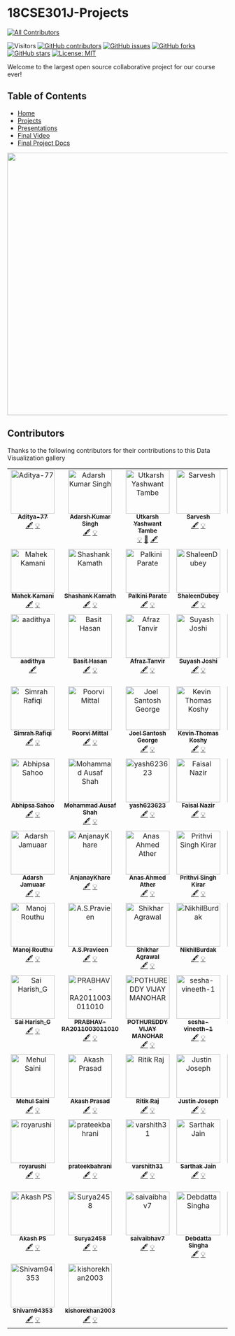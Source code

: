 # 18CSE301J-Projects 
<!-- ALL-CONTRIBUTORS-BADGE:START - Do not remove or modify this section -->
[![All Contributors](https://img.shields.io/badge/all_contributors-79-orange.svg?style=flat-square)](#contributors-)
<!-- ALL-CONTRIBUTORS-BADGE:END -->

![Visitors](https://visitor-badge.glitch.me/badge?page_id=VikashPR.18CSE301J-Projects)
[![GitHub contributors](https://img.shields.io/github/contributors/VikashPR/18CSE301J-Projects.svg)](https://github.com/VikashPR/18CSE301J-Projects/graphs/contributors)
[![GitHub issues](https://img.shields.io/github/issues/VikashPR/18CSE301J-Projects.svg)](https://github.com/VikashPR/18CSE301J-Projects/issues)
[![GitHub forks](https://img.shields.io/github/forks/VikashPR/18CSE301J-Projects.svg?style=social&label=Fork&maxAge=2592000)](https://github.com/VikashPR/18CSE301J-Projects/network/members)
[![GitHub stars](https://img.shields.io/github/stars/VikashPR/18CSE301J-Projects.svg?style=social&label=Star&maxAge=2592000)](https://github.com/VikashPR/18CSE301J-Projects/stargazers)
[![License: MIT](https://img.shields.io/badge/License-MIT-yellow.svg)](https://opensource.org/licenses/MIT)

Welcome to the largest open source collaborative project for our course ever!

## Table of Contents

- [Home](https://github.com/VikashPR/18CSE301J-Projects)
- [Projects](https://github.com/VikashPR/18CSE301J-Projects/blob/main/Projects.md)
- [Presentations](https://github.com/VikashPR/18CSE301J-Projects/blob/main/Presentations.md)
- [Final Video](https://github.com/StoryTelling-UsingData/18CSE301J-Projects/blob/main/Final-Visualization.md)
- [Final Project Docs](https://github.com/StoryTelling-UsingData/18CSE301J-Projects/blob/main/Final-Visualization.md)


<p align="center">
  <img src="https://user-images.githubusercontent.com/69889418/226487522-bec3c983-429a-420b-830c-3f37e26a4cec.jpg" width="600"/>
</p>

## Contributors
Thanks to the following contributors for their contributions to this Data Visualization gallery

<!-- ALL-CONTRIBUTORS-LIST:START - Do not remove or modify this section -->
<!-- prettier-ignore-start -->
<!-- markdownlint-disable -->
<table>
  <tbody>
    <tr>
      <td align="center" valign="top" width="14.28%"><a href="https://github.com/Aditya-77"><img src="https://avatars.githubusercontent.com/u/72652285?v=4?s=100" width="100px;" alt="Aditya-77"/><br /><sub><b>Aditya-77</b></sub></a><br /><a href="#content-Aditya-77" title="Content">🖋</a> <a href="#example-Aditya-77" title="Examples">💡</a></td>
      <td align="center" valign="top" width="14.28%"><a href="https://github.com/034adarsh"><img src="https://avatars.githubusercontent.com/u/95336274?v=4?s=100" width="100px;" alt="Adarsh Kumar Singh"/><br /><sub><b>Adarsh Kumar Singh</b></sub></a><br /><a href="#content-034adarsh" title="Content">🖋</a> <a href="#example-034adarsh" title="Examples">💡</a></td>
      <td align="center" valign="top" width="14.28%"><a href="http://bit.ly/3kzu5cy"><img src="https://avatars.githubusercontent.com/u/89902664?v=4?s=100" width="100px;" alt="Utkarsh Yashwant Tambe"/><br /><sub><b>Utkarsh Yashwant Tambe</b></sub></a><br /><a href="#example-utkarshtambe10" title="Examples">💡</a> <a href="#maintenance-utkarshtambe10" title="Maintenance">🚧</a> <a href="#content-utkarshtambe10" title="Content">🖋</a></td>
      <td align="center" valign="top" width="14.28%"><a href="https://github.com/Sarvesh244"><img src="https://avatars.githubusercontent.com/u/78017884?v=4?s=100" width="100px;" alt="Sarvesh"/><br /><sub><b>Sarvesh</b></sub></a><br /><a href="#content-Sarvesh244" title="Content">🖋</a> <a href="#example-Sarvesh244" title="Examples">💡</a></td>
      <td align="center" valign="top" width="14.28%"><a href="https://github.com/jayeshsc"><img src="https://avatars.githubusercontent.com/u/81688373?v=4?s=100" width="100px;" alt="Jayesh"/><br /><sub><b>Jayesh</b></sub></a><br /><a href="#content-jayeshsc" title="Content">🖋</a> <a href="#example-jayeshsc" title="Examples">💡</a></td>
      <td align="center" valign="top" width="14.28%"><a href="https://github.com/ar4626"><img src="https://avatars.githubusercontent.com/u/83133904?v=4?s=100" width="100px;" alt="Ankit Raj"/><br /><sub><b>Ankit Raj</b></sub></a><br /><a href="#content-ar4626" title="Content">🖋</a> <a href="#example-ar4626" title="Examples">💡</a></td>
      <td align="center" valign="top" width="14.28%"><a href="https://github.com/saumyasah"><img src="https://avatars.githubusercontent.com/u/74109566?v=4?s=100" width="100px;" alt="Saumya Sah"/><br /><sub><b>Saumya Sah</b></sub></a><br /><a href="#content-saumyasah" title="Content">🖋</a> <a href="#example-saumyasah" title="Examples">💡</a></td>
    </tr>
    <tr>
      <td align="center" valign="top" width="14.28%"><a href="https://github.com/MahekKamani"><img src="https://avatars.githubusercontent.com/u/72488411?v=4?s=100" width="100px;" alt="Mahek Kamani"/><br /><sub><b>Mahek Kamani</b></sub></a><br /><a href="#content-MahekKamani" title="Content">🖋</a> <a href="#example-MahekKamani" title="Examples">💡</a></td>
      <td align="center" valign="top" width="14.28%"><a href="https://github.com/kamathshashank1111"><img src="https://avatars.githubusercontent.com/u/71062791?v=4?s=100" width="100px;" alt="Shashank Kamath"/><br /><sub><b>Shashank Kamath</b></sub></a><br /><a href="#content-kamathshashank1111" title="Content">🖋</a> <a href="#example-kamathshashank1111" title="Examples">💡</a></td>
      <td align="center" valign="top" width="14.28%"><a href="https://github.com/palkini"><img src="https://avatars.githubusercontent.com/u/100483902?v=4?s=100" width="100px;" alt="Palkini Parate"/><br /><sub><b>Palkini Parate</b></sub></a><br /><a href="#content-palkini" title="Content">🖋</a> <a href="#example-palkini" title="Examples">💡</a></td>
      <td align="center" valign="top" width="14.28%"><a href="https://github.com/ShaleenDubey"><img src="https://avatars.githubusercontent.com/u/77484129?v=4?s=100" width="100px;" alt="ShaleenDubey"/><br /><sub><b>ShaleenDubey</b></sub></a><br /><a href="#content-ShaleenDubey" title="Content">🖋</a> <a href="#example-ShaleenDubey" title="Examples">💡</a></td>
      <td align="center" valign="top" width="14.28%"><a href="https://github.com/PensPencil"><img src="https://avatars.githubusercontent.com/u/92708776?v=4?s=100" width="100px;" alt="PensPencil"/><br /><sub><b>PensPencil</b></sub></a><br /><a href="#content-PensPencil" title="Content">🖋</a> <a href="#example-PensPencil" title="Examples">💡</a></td>
      <td align="center" valign="top" width="14.28%"><a href="https://github.com/subra4112"><img src="https://avatars.githubusercontent.com/u/117251621?v=4?s=100" width="100px;" alt="R Subramanian"/><br /><sub><b>R Subramanian</b></sub></a><br /><a href="#content-subra4112" title="Content">🖋</a> <a href="#example-subra4112" title="Examples">💡</a></td>
      <td align="center" valign="top" width="14.28%"><a href="https://github.com/vikku911"><img src="https://avatars.githubusercontent.com/u/71919075?v=4?s=100" width="100px;" alt="Vikram Saurav"/><br /><sub><b>Vikram Saurav</b></sub></a><br /><a href="#content-vikku911" title="Content">🖋</a> <a href="#example-vikku911" title="Examples">💡</a></td>
    </tr>
    <tr>
      <td align="center" valign="top" width="14.28%"><a href="http://aadithya.in"><img src="https://avatars.githubusercontent.com/u/519138?v=4?s=100" width="100px;" alt="aadithya"/><br /><sub><b>aadithya</b></sub></a><br /><a href="#content-aadithya" title="Content">🖋</a></td>
      <td align="center" valign="top" width="14.28%"><a href="https://github.com/basit9958"><img src="https://avatars.githubusercontent.com/u/83411217?v=4?s=100" width="100px;" alt="Basit Hasan"/><br /><sub><b>Basit Hasan</b></sub></a><br /><a href="#content-basit9958" title="Content">🖋</a> <a href="#example-basit9958" title="Examples">💡</a></td>
      <td align="center" valign="top" width="14.28%"><a href="https://github.com/A-Tanz"><img src="https://avatars.githubusercontent.com/u/96045452?v=4?s=100" width="100px;" alt="Afraz Tanvir"/><br /><sub><b>Afraz Tanvir</b></sub></a><br /><a href="#content-A-Tanz" title="Content">🖋</a> <a href="#example-A-Tanz" title="Examples">💡</a></td>
      <td align="center" valign="top" width="14.28%"><a href="https://github.com/suyashjoshi404"><img src="https://avatars.githubusercontent.com/u/96440634?v=4?s=100" width="100px;" alt="Suyash Joshi"/><br /><sub><b>Suyash Joshi</b></sub></a><br /><a href="#content-suyashjoshi404" title="Content">🖋</a> <a href="#example-suyashjoshi404" title="Examples">💡</a></td>
      <td align="center" valign="top" width="14.28%"><a href="https://github.com/AlpacaMan14"><img src="https://avatars.githubusercontent.com/u/72686848?v=4?s=100" width="100px;" alt="Ayush Abhigyan"/><br /><sub><b>Ayush Abhigyan</b></sub></a><br /><a href="#content-AlpacaMan14" title="Content">🖋</a> <a href="#example-AlpacaMan14" title="Examples">💡</a></td>
      <td align="center" valign="top" width="14.28%"><a href="https://github.com/SohamGhosh3101"><img src="https://avatars.githubusercontent.com/u/85571107?v=4?s=100" width="100px;" alt="Soham "/><br /><sub><b>Soham </b></sub></a><br /><a href="#content-SohamGhosh3101" title="Content">🖋</a> <a href="#example-SohamGhosh3101" title="Examples">💡</a></td>
      <td align="center" valign="top" width="14.28%"><a href="https://github.com/Prateek-sn-coder"><img src="https://avatars.githubusercontent.com/u/76763573?v=4?s=100" width="100px;" alt="PRATEEK"/><br /><sub><b>PRATEEK</b></sub></a><br /><a href="#content-Prateek-sn-coder" title="Content">🖋</a> <a href="#example-Prateek-sn-coder" title="Examples">💡</a></td>
    </tr>
    <tr>
      <td align="center" valign="top" width="14.28%"><a href="https://github.com/12simu"><img src="https://avatars.githubusercontent.com/u/99986940?v=4?s=100" width="100px;" alt="Simrah Rafiqi"/><br /><sub><b>Simrah Rafiqi</b></sub></a><br /><a href="#content-12simu" title="Content">🖋</a> <a href="#example-12simu" title="Examples">💡</a></td>
      <td align="center" valign="top" width="14.28%"><a href="https://github.com/Probably-Poorvi"><img src="https://avatars.githubusercontent.com/u/117970154?v=4?s=100" width="100px;" alt="Poorvi Mittal"/><br /><sub><b>Poorvi Mittal</b></sub></a><br /><a href="#content-Probably-Poorvi" title="Content">🖋</a> <a href="#example-Probably-Poorvi" title="Examples">💡</a></td>
      <td align="center" valign="top" width="14.28%"><a href="http://linkedin.com/in/joelsgeorge"><img src="https://avatars.githubusercontent.com/u/72654092?v=4?s=100" width="100px;" alt="Joel Santosh George"/><br /><sub><b>Joel Santosh George</b></sub></a><br /><a href="#content-joelsgeorge" title="Content">🖋</a> <a href="#example-joelsgeorge" title="Examples">💡</a></td>
      <td align="center" valign="top" width="14.28%"><a href="http://kevintkoshy.netlify.app"><img src="https://avatars.githubusercontent.com/u/71869254?v=4?s=100" width="100px;" alt="Kevin Thomas Koshy"/><br /><sub><b>Kevin Thomas Koshy</b></sub></a><br /><a href="#content-ktk04" title="Content">🖋</a> <a href="#example-ktk04" title="Examples">💡</a></td>
      <td align="center" valign="top" width="14.28%"><a href="https://github.com/SYSHIL"><img src="https://avatars.githubusercontent.com/u/62804977?v=4?s=100" width="100px;" alt="Syed Shahidh Ilhan F"/><br /><sub><b>Syed Shahidh Ilhan F</b></sub></a><br /><a href="#content-SYSHIL" title="Content">🖋</a> <a href="#example-SYSHIL" title="Examples">💡</a></td>
      <td align="center" valign="top" width="14.28%"><a href="https://github.com/abhay-lal"><img src="https://avatars.githubusercontent.com/u/74143500?v=4?s=100" width="100px;" alt="Abhay Lal"/><br /><sub><b>Abhay Lal</b></sub></a><br /><a href="#content-abhay-lal" title="Content">🖋</a> <a href="#example-abhay-lal" title="Examples">💡</a></td>
      <td align="center" valign="top" width="14.28%"><a href="https://github.com/Torque44"><img src="https://avatars.githubusercontent.com/u/71918979?v=4?s=100" width="100px;" alt="Ayushya Jain"/><br /><sub><b>Ayushya Jain</b></sub></a><br /><a href="#content-Torque44" title="Content">🖋</a> <a href="#example-Torque44" title="Examples">💡</a></td>
    </tr>
    <tr>
      <td align="center" valign="top" width="14.28%"><a href="https://github.com/sahooabhipsa10"><img src="https://avatars.githubusercontent.com/u/99355886?v=4?s=100" width="100px;" alt="Abhipsa Sahoo"/><br /><sub><b>Abhipsa Sahoo</b></sub></a><br /><a href="#content-sahooabhipsa10" title="Content">🖋</a> <a href="#example-sahooabhipsa10" title="Examples">💡</a></td>
      <td align="center" valign="top" width="14.28%"><a href="https://github.com/ausafshah18"><img src="https://avatars.githubusercontent.com/u/81023295?v=4?s=100" width="100px;" alt="Mohammad Ausaf Shah"/><br /><sub><b>Mohammad Ausaf Shah</b></sub></a><br /><a href="#content-ausafshah18" title="Content">🖋</a> <a href="#example-ausafshah18" title="Examples">💡</a></td>
      <td align="center" valign="top" width="14.28%"><a href="https://github.com/yash623623"><img src="https://avatars.githubusercontent.com/u/71841935?v=4?s=100" width="100px;" alt="yash623623"/><br /><sub><b>yash623623</b></sub></a><br /><a href="#content-yash623623" title="Content">🖋</a> <a href="#example-yash623623" title="Examples">💡</a></td>
      <td align="center" valign="top" width="14.28%"><a href="https://github.com/faisalnazir7"><img src="https://avatars.githubusercontent.com/u/76447944?v=4?s=100" width="100px;" alt="Faisal Nazir"/><br /><sub><b>Faisal Nazir</b></sub></a><br /><a href="#content-faisalnazir7" title="Content">🖋</a> <a href="#example-faisalnazir7" title="Examples">💡</a></td>
      <td align="center" valign="top" width="14.28%"><a href="https://github.com/Naman-anand88"><img src="https://avatars.githubusercontent.com/u/117348435?v=4?s=100" width="100px;" alt="Naman-anand88"/><br /><sub><b>Naman-anand88</b></sub></a><br /><a href="#content-Naman-anand88" title="Content">🖋</a> <a href="#example-Naman-anand88" title="Examples">💡</a></td>
      <td align="center" valign="top" width="14.28%"><a href="https://github.com/ctrlcode9"><img src="https://avatars.githubusercontent.com/u/81381277?v=4?s=100" width="100px;" alt="ctrlcode9"/><br /><sub><b>ctrlcode9</b></sub></a><br /><a href="#content-ctrlcode9" title="Content">🖋</a> <a href="#example-ctrlcode9" title="Examples">💡</a></td>
      <td align="center" valign="top" width="14.28%"><a href="https://github.com/Rohitx18"><img src="https://avatars.githubusercontent.com/u/107312786?v=4?s=100" width="100px;" alt="Rohitx18"/><br /><sub><b>Rohitx18</b></sub></a><br /><a href="#content-Rohitx18" title="Content">🖋</a> <a href="#example-Rohitx18" title="Examples">💡</a></td>
    </tr>
    <tr>
      <td align="center" valign="top" width="14.28%"><a href="https://github.com/adarshjamuaar"><img src="https://avatars.githubusercontent.com/u/53737519?v=4?s=100" width="100px;" alt="Adarsh Jamuaar"/><br /><sub><b>Adarsh Jamuaar</b></sub></a><br /><a href="#content-adarshjamuaar" title="Content">🖋</a> <a href="#example-adarshjamuaar" title="Examples">💡</a></td>
      <td align="center" valign="top" width="14.28%"><a href="https://github.com/AnjanayKhare"><img src="https://avatars.githubusercontent.com/u/69241529?v=4?s=100" width="100px;" alt="AnjanayKhare"/><br /><sub><b>AnjanayKhare</b></sub></a><br /><a href="#content-AnjanayKhare" title="Content">🖋</a> <a href="#example-AnjanayKhare" title="Examples">💡</a></td>
      <td align="center" valign="top" width="14.28%"><a href="https://github.com/Anas07860"><img src="https://avatars.githubusercontent.com/u/83367511?v=4?s=100" width="100px;" alt="Anas Ahmed Ather"/><br /><sub><b>Anas Ahmed Ather</b></sub></a><br /><a href="#content-Anas07860" title="Content">🖋</a> <a href="#example-Anas07860" title="Examples">💡</a></td>
      <td align="center" valign="top" width="14.28%"><a href="https://github.com/Pritvii"><img src="https://avatars.githubusercontent.com/u/93939598?v=4?s=100" width="100px;" alt="Prithvi Singh Kirar"/><br /><sub><b>Prithvi Singh Kirar</b></sub></a><br /><a href="#content-Pritvii" title="Content">🖋</a> <a href="#example-Pritvii" title="Examples">💡</a></td>
      <td align="center" valign="top" width="14.28%"><a href="https://github.com/Sharwannnn"><img src="https://avatars.githubusercontent.com/u/83391706?v=4?s=100" width="100px;" alt="Sharwan Kumar"/><br /><sub><b>Sharwan Kumar</b></sub></a><br /><a href="#content-Sharwannnn" title="Content">🖋</a> <a href="#example-Sharwannnn" title="Examples">💡</a></td>
      <td align="center" valign="top" width="14.28%"><a href="https://github.com/VanshitRawat"><img src="https://avatars.githubusercontent.com/u/94633507?v=4?s=100" width="100px;" alt="Vanshit Rawat"/><br /><sub><b>Vanshit Rawat</b></sub></a><br /><a href="#content-VanshitRawat" title="Content">🖋</a> <a href="#example-VanshitRawat" title="Examples">💡</a></td>
      <td align="center" valign="top" width="14.28%"><a href="https://github.com/Aryaman047"><img src="https://avatars.githubusercontent.com/u/66116118?v=4?s=100" width="100px;" alt="Aryaman Adivya Singh"/><br /><sub><b>Aryaman Adivya Singh</b></sub></a><br /><a href="#content-Aryaman047" title="Content">🖋</a> <a href="#example-Aryaman047" title="Examples">💡</a></td>
    </tr>
    <tr>
      <td align="center" valign="top" width="14.28%"><a href="https://github.com/Manoj-Routhu"><img src="https://avatars.githubusercontent.com/u/78267609?v=4?s=100" width="100px;" alt="Manoj Routhu "/><br /><sub><b>Manoj Routhu </b></sub></a><br /><a href="#content-Manoj-Routhu" title="Content">🖋</a> <a href="#example-Manoj-Routhu" title="Examples">💡</a></td>
      <td align="center" valign="top" width="14.28%"><a href="https://github.com/pravieen"><img src="https://avatars.githubusercontent.com/u/100255410?v=4?s=100" width="100px;" alt="A.S.Pravieen"/><br /><sub><b>A.S.Pravieen</b></sub></a><br /><a href="#content-pravieen" title="Content">🖋</a> <a href="#example-pravieen" title="Examples">💡</a></td>
      <td align="center" valign="top" width="14.28%"><a href="https://github.com/shikharagrawal2002"><img src="https://avatars.githubusercontent.com/u/22851963?v=4?s=100" width="100px;" alt="Shikhar Agrawal"/><br /><sub><b>Shikhar Agrawal</b></sub></a><br /><a href="#content-shikharagrawal2002" title="Content">🖋</a> <a href="#example-shikharagrawal2002" title="Examples">💡</a></td>
      <td align="center" valign="top" width="14.28%"><a href="https://github.com/NikhilBurdak"><img src="https://avatars.githubusercontent.com/u/96983947?v=4?s=100" width="100px;" alt="NikhilBurdak"/><br /><sub><b>NikhilBurdak</b></sub></a><br /><a href="#content-NikhilBurdak" title="Content">🖋</a> <a href="#example-NikhilBurdak" title="Examples">💡</a></td>
      <td align="center" valign="top" width="14.28%"><a href="https://github.com/AnishkaKesaria"><img src="https://avatars.githubusercontent.com/u/71920305?v=4?s=100" width="100px;" alt="Anishka."/><br /><sub><b>Anishka.</b></sub></a><br /><a href="#content-AnishkaKesaria" title="Content">🖋</a> <a href="#example-AnishkaKesaria" title="Examples">💡</a></td>
      <td align="center" valign="top" width="14.28%"><a href="https://github.com/adityas2002"><img src="https://avatars.githubusercontent.com/u/106052052?v=4?s=100" width="100px;" alt="adityas2002"/><br /><sub><b>adityas2002</b></sub></a><br /><a href="#content-adityas2002" title="Content">🖋</a> <a href="#example-adityas2002" title="Examples">💡</a></td>
      <td align="center" valign="top" width="14.28%"><a href="https://github.com/Sainath3679"><img src="https://avatars.githubusercontent.com/u/117351656?v=4?s=100" width="100px;" alt="Sainath3679"/><br /><sub><b>Sainath3679</b></sub></a><br /><a href="#content-Sainath3679" title="Content">🖋</a> <a href="#example-Sainath3679" title="Examples">💡</a></td>
    </tr>
    <tr>
      <td align="center" valign="top" width="14.28%"><a href="https://github.com/gh9049"><img src="https://avatars.githubusercontent.com/u/93936432?v=4?s=100" width="100px;" alt="Sai Harish_G"/><br /><sub><b>Sai Harish_G</b></sub></a><br /><a href="#content-gh9049" title="Content">🖋</a> <a href="#example-gh9049" title="Examples">💡</a></td>
      <td align="center" valign="top" width="14.28%"><a href="https://github.com/PRABHAV-RA2011003011010"><img src="https://avatars.githubusercontent.com/u/126558346?v=4?s=100" width="100px;" alt="PRABHAV-RA2011003011010"/><br /><sub><b>PRABHAV-RA2011003011010</b></sub></a><br /><a href="#content-PRABHAV-RA2011003011010" title="Content">🖋</a> <a href="#example-PRABHAV-RA2011003011010" title="Examples">💡</a></td>
      <td align="center" valign="top" width="14.28%"><a href="https://github.com/pm0205"><img src="https://avatars.githubusercontent.com/u/98740284?v=4?s=100" width="100px;" alt="POTHUREDDY VIJAY MANOHAR"/><br /><sub><b>POTHUREDDY VIJAY MANOHAR</b></sub></a><br /><a href="#content-pm0205" title="Content">🖋</a> <a href="#example-pm0205" title="Examples">💡</a></td>
      <td align="center" valign="top" width="14.28%"><a href="https://github.com/sesha-vineeth-1"><img src="https://avatars.githubusercontent.com/u/127305703?v=4?s=100" width="100px;" alt="sesha-vineeth-1"/><br /><sub><b>sesha-vineeth-1</b></sub></a><br /><a href="#content-sesha-vineeth-1" title="Content">🖋</a> <a href="#example-sesha-vineeth-1" title="Examples">💡</a></td>
      <td align="center" valign="top" width="14.28%"><a href="https://github.com/siddhardha123"><img src="https://avatars.githubusercontent.com/u/71877477?v=4?s=100" width="100px;" alt="siddhardha123"/><br /><sub><b>siddhardha123</b></sub></a><br /><a href="#content-siddhardha123" title="Content">🖋</a> <a href="#example-siddhardha123" title="Examples">💡</a></td>
      <td align="center" valign="top" width="14.28%"><a href="https://github.com/Swaraliii"><img src="https://avatars.githubusercontent.com/u/112412156?v=4?s=100" width="100px;" alt="Swaraliii"/><br /><sub><b>Swaraliii</b></sub></a><br /><a href="#content-Swaraliii" title="Content">🖋</a> <a href="#example-Swaraliii" title="Examples">💡</a></td>
      <td align="center" valign="top" width="14.28%"><a href="https://github.com/AYUTZO"><img src="https://avatars.githubusercontent.com/u/80769148?v=4?s=100" width="100px;" alt="AYUSH KUMAR "/><br /><sub><b>AYUSH KUMAR </b></sub></a><br /><a href="#content-AYUTZO" title="Content">🖋</a> <a href="#example-AYUTZO" title="Examples">💡</a></td>
    </tr>
    <tr>
      <td align="center" valign="top" width="14.28%"><a href="https://github.com/MeHuL389"><img src="https://avatars.githubusercontent.com/u/72306579?v=4?s=100" width="100px;" alt="Mehul Saini"/><br /><sub><b>Mehul Saini</b></sub></a><br /><a href="#content-MeHuL389" title="Content">🖋</a> <a href="#example-MeHuL389" title="Examples">💡</a></td>
      <td align="center" valign="top" width="14.28%"><a href="https://github.com/akashprasad7631"><img src="https://avatars.githubusercontent.com/u/78401531?v=4?s=100" width="100px;" alt="Akash Prasad"/><br /><sub><b>Akash Prasad</b></sub></a><br /><a href="#content-akashprasad7631" title="Content">🖋</a> <a href="#example-akashprasad7631" title="Examples">💡</a></td>
      <td align="center" valign="top" width="14.28%"><a href="https://ritikraj018.github.io/Portofolio-Website/"><img src="https://avatars.githubusercontent.com/u/78099566?v=4?s=100" width="100px;" alt="Ritik Raj"/><br /><sub><b>Ritik Raj</b></sub></a><br /><a href="#content-ritikraj018" title="Content">🖋</a> <a href="#example-ritikraj018" title="Examples">💡</a></td>
      <td align="center" valign="top" width="14.28%"><a href="https://github.com/JusJos"><img src="https://avatars.githubusercontent.com/u/91304818?v=4?s=100" width="100px;" alt="Justin Joseph"/><br /><sub><b>Justin Joseph</b></sub></a><br /><a href="#content-JusJos" title="Content">🖋</a> <a href="#example-JusJos" title="Examples">💡</a></td>
      <td align="center" valign="top" width="14.28%"><a href="https://github.com/arydutta"><img src="https://avatars.githubusercontent.com/u/83546165?v=4?s=100" width="100px;" alt="Aryan Dutta"/><br /><sub><b>Aryan Dutta</b></sub></a><br /><a href="#content-arydutta" title="Content">🖋</a> <a href="#example-arydutta" title="Examples">💡</a></td>
      <td align="center" valign="top" width="14.28%"><a href="https://www.linkedin.com/in/niveditaanand"><img src="https://avatars.githubusercontent.com/u/72296804?v=4?s=100" width="100px;" alt="Nivedita Anand"/><br /><sub><b>Nivedita Anand</b></sub></a><br /><a href="#content-niv-a" title="Content">🖋</a> <a href="#example-niv-a" title="Examples">💡</a></td>
      <td align="center" valign="top" width="14.28%"><a href="https://github.com/Nikhil-Kalra"><img src="https://avatars.githubusercontent.com/u/76988044?v=4?s=100" width="100px;" alt="Nikhil-Kalra"/><br /><sub><b>Nikhil-Kalra</b></sub></a><br /><a href="#content-Nikhil-Kalra" title="Content">🖋</a> <a href="#example-Nikhil-Kalra" title="Examples">💡</a></td>
    </tr>
    <tr>
      <td align="center" valign="top" width="14.28%"><a href="https://github.com/royarushi"><img src="https://avatars.githubusercontent.com/u/103821486?v=4?s=100" width="100px;" alt="royarushi"/><br /><sub><b>royarushi</b></sub></a><br /><a href="#content-royarushi" title="Content">🖋</a> <a href="#example-royarushi" title="Examples">💡</a></td>
      <td align="center" valign="top" width="14.28%"><a href="https://github.com/prateekbahrani"><img src="https://avatars.githubusercontent.com/u/103777805?v=4?s=100" width="100px;" alt="prateekbahrani"/><br /><sub><b>prateekbahrani</b></sub></a><br /><a href="#content-prateekbahrani" title="Content">🖋</a> <a href="#example-prateekbahrani" title="Examples">💡</a></td>
      <td align="center" valign="top" width="14.28%"><a href="https://github.com/varshith31"><img src="https://avatars.githubusercontent.com/u/73212156?v=4?s=100" width="100px;" alt="varshith31"/><br /><sub><b>varshith31</b></sub></a><br /><a href="#content-varshith31" title="Content">🖋</a> <a href="#example-varshith31" title="Examples">💡</a></td>
      <td align="center" valign="top" width="14.28%"><a href="https://github.com/SarthakJain1012"><img src="https://avatars.githubusercontent.com/u/84189432?v=4?s=100" width="100px;" alt="Sarthak Jain"/><br /><sub><b>Sarthak Jain</b></sub></a><br /><a href="#content-SarthakJain1012" title="Content">🖋</a> <a href="#example-SarthakJain1012" title="Examples">💡</a></td>
      <td align="center" valign="top" width="14.28%"><a href="https://shubhamgusain2112.github.io/Portfolio/"><img src="https://avatars.githubusercontent.com/u/102317680?v=4?s=100" width="100px;" alt="Shubham Gusain"/><br /><sub><b>Shubham Gusain</b></sub></a><br /><a href="#content-shubhamgusain2112" title="Content">🖋</a> <a href="#example-shubhamgusain2112" title="Examples">💡</a></td>
      <td align="center" valign="top" width="14.28%"><a href="https://github.com/Anmol0904"><img src="https://avatars.githubusercontent.com/u/92525228?v=4?s=100" width="100px;" alt="Anmol Agarwal"/><br /><sub><b>Anmol Agarwal</b></sub></a><br /><a href="#content-Anmol0904" title="Content">🖋</a> <a href="#example-Anmol0904" title="Examples">💡</a></td>
      <td align="center" valign="top" width="14.28%"><a href="https://github.com/achalkamboj"><img src="https://avatars.githubusercontent.com/u/82465596?v=4?s=100" width="100px;" alt="Achal Kamboj"/><br /><sub><b>Achal Kamboj</b></sub></a><br /><a href="#content-achalkamboj" title="Content">🖋</a> <a href="#example-achalkamboj" title="Examples">💡</a></td>
    </tr>
    <tr>
      <td align="center" valign="top" width="14.28%"><a href="https://www.linkedin.com/in/akash-ps-b9911a154/"><img src="https://avatars.githubusercontent.com/u/100912220?v=4?s=100" width="100px;" alt="Akash PS"/><br /><sub><b>Akash PS</b></sub></a><br /><a href="#content-psakash2003" title="Content">🖋</a> <a href="#example-psakash2003" title="Examples">💡</a></td>
      <td align="center" valign="top" width="14.28%"><a href="https://github.com/Surya2458"><img src="https://avatars.githubusercontent.com/u/81920587?v=4?s=100" width="100px;" alt="Surya2458"/><br /><sub><b>Surya2458</b></sub></a><br /><a href="#content-Surya2458" title="Content">🖋</a> <a href="#example-Surya2458" title="Examples">💡</a></td>
      <td align="center" valign="top" width="14.28%"><a href="https://github.com/saivaibhav7"><img src="https://avatars.githubusercontent.com/u/117345097?v=4?s=100" width="100px;" alt="saivaibhav7"/><br /><sub><b>saivaibhav7</b></sub></a><br /><a href="#content-saivaibhav7" title="Content">🖋</a> <a href="#example-saivaibhav7" title="Examples">💡</a></td>
      <td align="center" valign="top" width="14.28%"><a href="https://github.com/DebdattaSingha"><img src="https://avatars.githubusercontent.com/u/93937723?v=4?s=100" width="100px;" alt="Debdatta Singha"/><br /><sub><b>Debdatta Singha</b></sub></a><br /><a href="#content-DebdattaSingha" title="Content">🖋</a> <a href="#example-DebdattaSingha" title="Examples">💡</a></td>
      <td align="center" valign="top" width="14.28%"><a href="https://github.com/kirtikalal"><img src="https://avatars.githubusercontent.com/u/101549262?v=4?s=100" width="100px;" alt="kirtikalal"/><br /><sub><b>kirtikalal</b></sub></a><br /><a href="#content-kirtikalal" title="Content">🖋</a> <a href="#example-kirtikalal" title="Examples">💡</a></td>
      <td align="center" valign="top" width="14.28%"><a href="https://github.com/udarapuchandu"><img src="https://avatars.githubusercontent.com/u/117347721?v=4?s=100" width="100px;" alt="udarapuchandu"/><br /><sub><b>udarapuchandu</b></sub></a><br /><a href="#content-udarapuchandu" title="Content">🖋</a> <a href="#example-udarapuchandu" title="Examples">💡</a></td>
      <td align="center" valign="top" width="14.28%"><a href="https://github.com/Rvvkrishna"><img src="https://avatars.githubusercontent.com/u/117982033?v=4?s=100" width="100px;" alt="Rvvkrishna"/><br /><sub><b>Rvvkrishna</b></sub></a><br /><a href="#content-Rvvkrishna" title="Content">🖋</a> <a href="#example-Rvvkrishna" title="Examples">💡</a></td>
    </tr>
    <tr>
      <td align="center" valign="top" width="14.28%"><a href="https://github.com/Shivam94353"><img src="https://avatars.githubusercontent.com/u/91475572?v=4?s=100" width="100px;" alt="Shivam94353"/><br /><sub><b>Shivam94353</b></sub></a><br /><a href="#content-Shivam94353" title="Content">🖋</a> <a href="#example-Shivam94353" title="Examples">💡</a></td>
      <td align="center" valign="top" width="14.28%"><a href="https://github.com/kishorekhan2003"><img src="https://avatars.githubusercontent.com/u/67633395?v=4?s=100" width="100px;" alt="kishorekhan2003"/><br /><sub><b>kishorekhan2003</b></sub></a><br /><a href="#content-kishorekhan2003" title="Content">🖋</a> <a href="#example-kishorekhan2003" title="Examples">💡</a></td>
    </tr>
  </tbody>
</table>

<!-- markdownlint-restore -->
<!-- prettier-ignore-end -->

<!-- ALL-CONTRIBUTORS-LIST:END -->
<!-- prettier-ignore-start -->
<!-- markdownlint-disable -->

<!-- markdownlint-restore -->
<!-- prettier-ignore-end -->

<!-- ALL-CONTRIBUTORS-LIST:END -->
